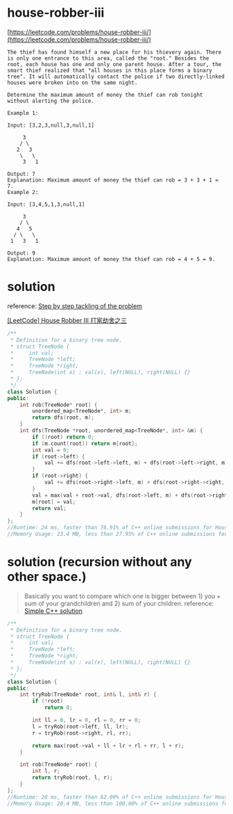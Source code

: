 # house-robber-iii

[https://leetcode.com/problems/house-robber-iii/](https://leetcode.com/problems/house-robber-iii/)

```
The thief has found himself a new place for his thievery again. There is only one entrance to this area, called the "root." Besides the root, each house has one and only one parent house. After a tour, the smart thief realized that "all houses in this place forms a binary tree". It will automatically contact the police if two directly-linked houses were broken into on the same night.

Determine the maximum amount of money the thief can rob tonight without alerting the police.

Example 1:

Input: [3,2,3,null,3,null,1]

     3
    / \
   2   3
    \   \
     3   1

Output: 7
Explanation: Maximum amount of money the thief can rob = 3 + 3 + 1 = 7.
Example 2:

Input: [3,4,5,1,3,null,1]

     3
    / \
   4   5
  / \   \
 1   3   1

Output: 9
Explanation: Maximum amount of money the thief can rob = 4 + 5 = 9.
```

# solution

reference:
[Step by step tackling of the problem](https://leetcode.com/problems/house-robber-iii/discuss/79330/)

[[LeetCode] House Robber III 打家劫舍之三](https://www.cnblogs.com/grandyang/p/5275096.html)

```c++
/**
 * Definition for a binary tree node.
 * struct TreeNode {
 *     int val;
 *     TreeNode *left;
 *     TreeNode *right;
 *     TreeNode(int x) : val(x), left(NULL), right(NULL) {}
 * };
 */
class Solution {
public:
    int rob(TreeNode* root) {
        unordered_map<TreeNode*, int> m;
        return dfs(root, m);
    }
    int dfs(TreeNode *root, unordered_map<TreeNode*, int> &m) {
        if (!root) return 0;
        if (m.count(root)) return m[root];
        int val = 0;
        if (root->left) {
            val += dfs(root->left->left, m) + dfs(root->left->right, m);
        }
        if (root->right) {
            val += dfs(root->right->left, m) + dfs(root->right->right, m);
        }
        val = max(val + root->val, dfs(root->left, m) + dfs(root->right, m));
        m[root] = val;
        return val;
    }
};
//Runtime: 24 ms, faster than 76.91% of C++ online submissions for House Robber III.
//Memory Usage: 23.4 MB, less than 27.95% of C++ online submissions for House Robber III.
```


# solution (recursion without any other space.)

> Basically you want to compare which one is bigger between 1) you + sum of your grandchildren and 2) sum of your children.
reference: [Simple C++ solution](https://leetcode.com/problems/house-robber-iii/discuss/79333/)

```c++
/**
 * Definition for a binary tree node.
 * struct TreeNode {
 *     int val;
 *     TreeNode *left;
 *     TreeNode *right;
 *     TreeNode(int x) : val(x), left(NULL), right(NULL) {}
 * };
 */
class Solution {
public:
    int tryRob(TreeNode* root, int& l, int& r) {
        if (!root)
            return 0;

        int ll = 0, lr = 0, rl = 0, rr = 0;
        l = tryRob(root->left, ll, lr);
        r = tryRob(root->right, rl, rr);

        return max(root->val + ll + lr + rl + rr, l + r);
    }

    int rob(TreeNode* root) {
        int l, r;
        return tryRob(root, l, r);
    }
};
//Runtime: 28 ms, faster than 62.09% of C++ online submissions for House Robber III.
//Memory Usage: 20.4 MB, less than 100.00% of C++ online submissions for House Robber III.
```
